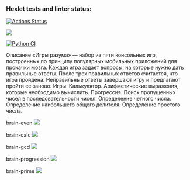 ### Hexlet tests and linter status:
[![Actions Status](https://github.com/spikers-dev/python-project-lvl1/workflows/hexlet-check/badge.svg)](https://github.com/spikers-dev/python-project-lvl1/actions)

<a href="https://codeclimate.com/github/codeclimate/codeclimate/maintainability"><img src="https://api.codeclimate.com/v1/badges/a99a88d28ad37a79dbf6/maintainability" /></a>

[![Python CI](https://github.com/spikers-dev/python-project-lvl1/actions/workflows/github-actions.yml/badge.svg)](https://github.com/spikers-dev/python-project-lvl1/actions/workflows/github-actions.yml)

Описание
«Игры разума» — набор из пяти консольных игр, построенных по принципу популярных мобильных приложений для прокачки мозга. Каждая игра задает вопросы, на которые нужно дать правильные ответы. После трех правильных ответов считается, что игра пройдена. Неправильные ответы завершают игру и предлагают пройти ее заново. 
Игры:
Калькулятор. Арифметические выражения, которые необходимо вычислить.
Прогрессия. Поиск пропущенных чисел в последовательности чисел.
Определение четного числа.
Определение наибольшего общего делителя.
Определение простого числа.

brain-even <a href="https://asciinema.org/a/Tp6ss0eUlJ5WpY3U2iUlAF0ZS" target="_blank"><img src="https://asciinema.org/a/Tp6ss0eUlJ5WpY3U2iUlAF0ZS.svg" /></a>

brain-calc <a href="https://asciinema.org/a/oXKDCC5AHHHTGtHwPOxTR4Ovr" target="_blank"><img src="https://asciinema.org/a/oXKDCC5AHHHTGtHwPOxTR4Ovr.svg" /></a>

brain-gcd <a href="https://asciinema.org/a/5hSwdubA2b5m9ID9KBKwi3jzE" target="_blank"><img src="https://asciinema.org/a/5hSwdubA2b5m9ID9KBKwi3jzE.svg" /></a>

brain-progression <a href="https://asciinema.org/a/3zGmOgakSaCtqpSqyEjYqpsKG" target="_blank"><img src="https://asciinema.org/a/3zGmOgakSaCtqpSqyEjYqpsKG.svg" /></a>

brain-prime <a href="https://asciinema.org/a/WRbpJKdoQXhUHbsHrQFsYqRS0" target="_blank"><img src="https://asciinema.org/a/WRbpJKdoQXhUHbsHrQFsYqRS0.svg" /></a>
